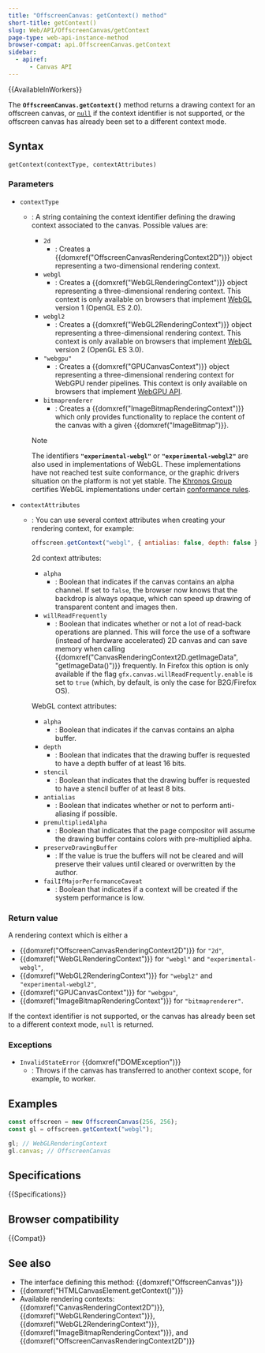 ```yaml
---
title: "OffscreenCanvas: getContext() method"
short-title: getContext()
slug: Web/API/OffscreenCanvas/getContext
page-type: web-api-instance-method
browser-compat: api.OffscreenCanvas.getContext
sidebar:
  - apiref:
      - Canvas API
---
```


{{AvailableInWorkers}}

The **`OffscreenCanvas.getContext()`** method returns a drawing context for an offscreen canvas, or [`null`](/en-US/docs/Web/JavaScript/Reference/Operators/null) if the context identifier is not supported, or the offscreen canvas has already been set to a different context mode.

## Syntax

```js-nolint
getContext(contextType, contextAttributes)
```

### Parameters

- `contextType`
  - : A string containing the context identifier defining the drawing context associated to the canvas. Possible values are:
    - `2d`
      - : Creates a {{domxref("OffscreenCanvasRenderingContext2D")}} object representing a two-dimensional rendering context.
    - `webgl`
      - : Creates a {{domxref("WebGLRenderingContext")}} object representing a three-dimensional rendering context. This context is only available on browsers that implement [WebGL](/en-US/docs/Web/API/WebGL_API) version 1 (OpenGL ES 2.0).
    - `webgl2`
      - : Creates a {{domxref("WebGL2RenderingContext")}} object representing a three-dimensional rendering context. This context is only available on browsers that implement [WebGL](/en-US/docs/Web/API/WebGL_API) version 2 (OpenGL ES 3.0).
    - `"webgpu"`
      - : Creates a {{domxref("GPUCanvasContext")}} object representing a three-dimensional rendering context for WebGPU render pipelines. This context is only available on browsers that implement [WebGPU API](/en-US/docs/Web/API/WebGPU_API).
    - `bitmaprenderer`
      - : Creates a {{domxref("ImageBitmapRenderingContext")}} which only provides functionality to replace the content of the canvas with a given {{domxref("ImageBitmap")}}.

    > [!NOTE]
    > The identifiers **`"experimental-webgl"`** or **`"experimental-webgl2"`** are also used in implementations of WebGL.
    > These implementations have not reached test suite conformance, or the graphic drivers situation on the platform is not yet stable.
    > The [Khronos Group](https://www.khronos.org/) certifies WebGL implementations under certain [conformance rules](https://registry.khronos.org/webgl/sdk/tests/CONFORMANCE_RULES.txt).

- `contextAttributes`
  - : You can use several context attributes when creating your rendering context, for example:

    ```js
    offscreen.getContext("webgl", { antialias: false, depth: false });
    ```

    2d context attributes:
    - `alpha`
      - : Boolean that indicates if the canvas contains an alpha channel. If set to `false`, the browser now knows that the backdrop is always opaque, which can speed up drawing of transparent content and images then.
    - `willReadFrequently`
      - : Boolean that indicates whether or not a lot of read-back operations are planned.
        This will force the use of a software (instead of hardware accelerated) 2D canvas and can save memory when calling {{domxref("CanvasRenderingContext2D.getImageData", "getImageData()")}} frequently.
        In Firefox this option is only available if the flag `gfx.canvas.willReadFrequently.enable` is set to `true` (which, by default, is only the case for B2G/Firefox OS).

    WebGL context attributes:
    - `alpha`
      - : Boolean that indicates if the canvas contains an alpha buffer.
    - `depth`
      - : Boolean that indicates that the drawing buffer is requested to have a depth buffer of at least 16 bits.
    - `stencil`
      - : Boolean that indicates that the drawing buffer is requested to have a stencil buffer of at least 8 bits.
    - `antialias`
      - : Boolean that indicates whether or not to perform anti-aliasing if possible.
    - `premultipliedAlpha`
      - : Boolean that indicates that the page compositor will assume the drawing buffer contains colors with pre-multiplied alpha.
    - `preserveDrawingBuffer`
      - : If the value is true the buffers will not be cleared and will preserve their values until cleared or overwritten by the author.
    - `failIfMajorPerformanceCaveat`
      - : Boolean that indicates if a context will be created if the system performance is low.

### Return value

A rendering context which is either a

- {{domxref("OffscreenCanvasRenderingContext2D")}} for `"2d"`,
- {{domxref("WebGLRenderingContext")}} for `"webgl"` and `"experimental-webgl"`,
- {{domxref("WebGL2RenderingContext")}} for `"webgl2"` and `"experimental-webgl2"`,
- {{domxref("GPUCanvasContext")}} for `"webgpu"`,
- {{domxref("ImageBitmapRenderingContext")}} for `"bitmaprenderer"`.

If the context identifier is not supported, or the canvas has already been set to a different context mode, `null` is returned.

### Exceptions

- `InvalidStateError` {{domxref("DOMException")}}
  - : Throws if the canvas has transferred to another context scope, for example, to worker.

## Examples

```js
const offscreen = new OffscreenCanvas(256, 256);
const gl = offscreen.getContext("webgl");

gl; // WebGLRenderingContext
gl.canvas; // OffscreenCanvas
```

## Specifications

{{Specifications}}

## Browser compatibility

{{Compat}}

## See also

- The interface defining this method: {{domxref("OffscreenCanvas")}}
- {{domxref("HTMLCanvasElement.getContext()")}}
- Available rendering contexts: {{domxref("CanvasRenderingContext2D")}}, {{domxref("WebGLRenderingContext")}}, {{domxref("WebGL2RenderingContext")}}, {{domxref("ImageBitmapRenderingContext")}}, and {{domxref("OffscreenCanvasRenderingContext2D")}}

